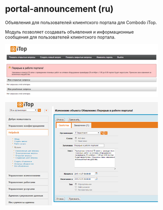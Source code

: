 # portal-announcement (ru)
Объявления для пользователей клиентского портала для Combodo iTop.

Модуль позволяет создавать объявления и информационные сообщения для пользователей клиентского портала.

![](images/ru_portal_annoucement_2.PNG)



![](images/ru_portal_annoucement_1.PNG)
